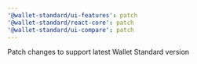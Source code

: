 ```yaml
---
'@wallet-standard/ui-features': patch
'@wallet-standard/react-core': patch
'@wallet-standard/ui-compare': patch
---
```


Patch changes to support latest Wallet Standard version
